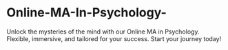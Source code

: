 # Online-MA-In-Psychology-
Unlock the mysteries of the mind with our Online MA in Psychology. Flexible, immersive, and tailored for your success. Start your journey today!
